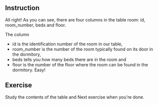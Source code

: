 ## Instruction
All right! As you can see, there are four columns in the table room: id, room_number, beds and floor.

The column

- id is the identification number of the room in our table,
- room_number is the number of the room typically found on its door in the dormitory,
- beds tells you how many beds there are in the room and
- floor is the number of the floor where the room can be found in the dormitory.
Easy!

## Exercise
Study the contents of the table and Next exercise when you're done.